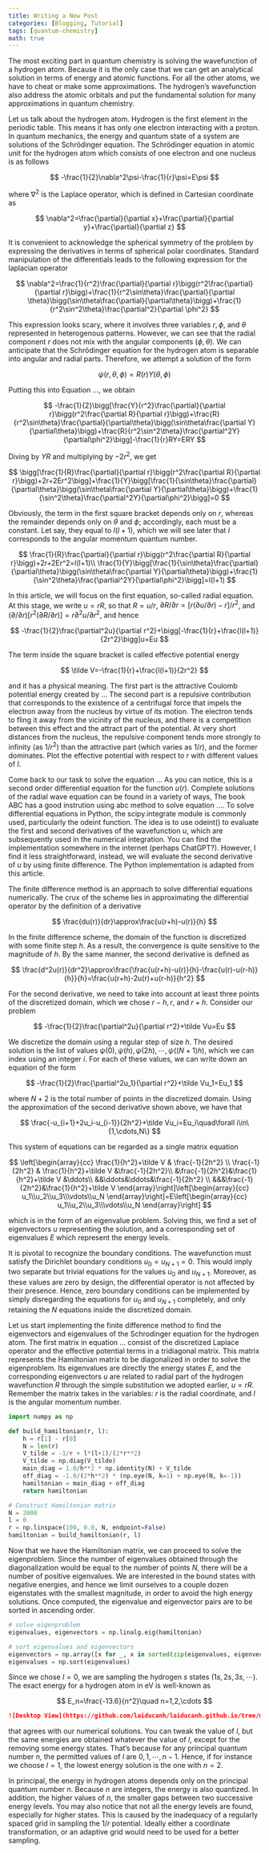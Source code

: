 ```yaml
---
title: Writing a New Post
categories: [Blogging, Tutorial]
tags: [quantum-chemistry]
math: true
---
```


The most exciting part in quantum chemistry is solving the wavefunction of a hydrogen atom. Because it is the only case that we can get an analytical solution in terms of energy and atomic functions. For all the other atoms, we have to cheat or make some approximations. The hydrogen’s wavefunction also address the atomic orbitals and put the fundamental solution for many approximations in quantum chemistry. 

Let us talk about the hydrogen atom. Hydrogen is the first element in the periodic table. This means it has only one electron interacting with a proton. In quantum mechanics, the energy and quantum state of a system are solutions of the Schrödinger equation. The Schrödinger equation in atomic unit for the hydrogen atom which consists of one electron and one nucleus is as follows

$$
-\frac{1}{2}\nabla^2\psi-\frac{1}{r}\psi=E\psi
$$

where $\nabla^2$ is the Laplace operator, which is defined in Cartesian coordinate as

$$
\nabla^2=\frac{\partial}{\partial x}+\frac{\partial}{\partial y}+\frac{\partial}{\partial z}
$$

It is convenient to acknowledge the spherical symmetry of the problem by expressing the derivatives in terms of spherical polar coordinates. Standard manipulation of the differentials leads to the following expression for the laplacian operator

$$
\nabla^2=\frac{1}{r^2}\frac{\partial}{\partial r}\bigg(r^2\frac{\partial}{\partial r}\bigg)+\frac{1}{r^2\sin\theta}\frac{\partial}{\partial \theta}\bigg(\sin\theta\frac{\partial}{\partial\theta}\bigg)+\frac{1}{r^2\sin^2\theta}\frac{\partial^2}{\partial \phi^2}
$$

This expression looks scary, where it involves three variables $r, \phi$, and $\theta$ represented in heterogenous patterns. However, we can see that the radial component $r$ does not mix with the angular components ($\phi,\theta$). We can anticipate that the Schrödinger equation for the hydrogen atom is separable into angular and radial parts. Therefore, we attempt a solution of the form

$$
\psi(r,\theta,\phi)=R(r)Y(\theta,\phi)
$$

Putting this into Equation …, we obtain

$$
-\frac{1}{2}\bigg[\frac{Y}{r^2}\frac{\partial}{\partial r}\bigg(r^2\frac{\partial R}{\partial r}\bigg)+\frac{R}{r^2\sin\theta}\frac{\partial}{\partial\theta}\bigg(\sin\theta\frac{\partial Y}{\partial\theta}\bigg)+\frac{R}{r^2\sin^2\theta}\frac{\partial^2Y}{\partial\phi^2}\bigg]-\frac{1}{r}RY=ERY
$$

Diving by $YR$ and multiplying by $-2r^2$, we get

$$
\bigg[\frac{1}{R}\frac{\partial}{\partial r}\bigg(r^2\frac{\partial R}{\partial r}\bigg)+2r+2Er^2\bigg]+\frac{1}{Y}\bigg[\frac{1}{\sin\theta}\frac{\partial}{\partial\theta}\bigg(\sin\theta\frac{\partial Y}{\partial\theta}\bigg)+\frac{1}{\sin^2\theta}\frac{\partial^2Y}{\partial\phi^2}\bigg]=0
$$

Obviously, the term in the first square bracket depends only on $r$, whereas the remainder depends only on $\theta$ and $\phi$; accordingly, each must be a constant. Let say, they equal to $l(l+1)$, which we will see later that $l$ corresponds to the angular momentum quantum number.

$$
\frac{1}{R}\frac{\partial}{\partial r}\bigg(r^2\frac{\partial R}{\partial r}\bigg)+2r+2Er^2=l(l+1)\\
\frac{1}{Y}\bigg[\frac{1}{\sin\theta}\frac{\partial}{\partial\theta}\bigg(\sin\theta\frac{\partial Y}{\partial\theta}\bigg)+\frac{1}{\sin^2\theta}\frac{\partial^2Y}{\partial\phi^2}\bigg]=l(l+1)
$$

In this article, we will focus on the first equation, so-called radial equation. At this stage, we write $u=rR$, so that $R=u/r$, $\partial R/\partial r=[r(\partial u/\partial r)-r]/r^2$, and $(\partial/\partial r)[r^2(\partial R/\partial r)]=r\partial^2u/\partial r^2$, and hence

$$
-\frac{1}{2}\frac{\partial^2u}{\partial r^2}+\bigg[-\frac{1}{r}+\frac{l(l+1)}{2r^2}\bigg]u=Eu
$$

The term inside the square bracket is called effective potential energy

$$
\tilde V=-\frac{1}{r}+\frac{l(l+1)}{2r^2}
$$

and it has a physical meaning. The first part is the attractive Coulomb potential energy created by … The second part is a repulsive contribution that corresponds to the existence of a centrifugal force that impels the electron away from the nucleus by virtue of its motion. The electron tends to fling it away from the vicinity of the nucleus, and there is a competition between this effect and the attract part of the potential. At very short distances from the nucleus, the repulsive component tends more strongly to infinity (as $1/r^2$) than the attractive part (which varies as $1/r$), and the former dominates. Plot the effective potential with respect to $r$ with different values of $l$.

Come back to our task to solve the equation … As you can notice, this is a second order differential equation for the function $u(r)$. Complete solutions of the radial wave equation can be found in a variety of ways, The book ABC has a good instrution using abc method to solve equation …. To solve differential equations in Python, the scipy.integrate module is commonly used, particularly the odeint function. The idea is to use odeint() to evaluate the first and second derivatives of the wavefunction $u$, which are subsequently used in the numerical integration. You can find the implementation somewhere in the internet (perhaps ChatGPT?). However, I find it less straightforward, instead, we will evaluate the second derivative of $u$ by using finite difference. The Python implementation is adapted from this article. 

The finite difference method is an approach to solve differential equations numerically. The crux of the scheme lies in approximating the differential operator by the definition of a derivative

$$
\frac{du(r)}{dr}\approx\frac{u(r+h)-u(r)}{h}
$$

In the finite difference scheme, the domain of the function is discretized with some finite step $h$. As a result, the convergence is quite sensitive to the magnitude of $h$. By the same manner, the second derivative is defined as

$$
\frac{d^2u(r)}{dr^2}\approx\frac{\frac{u(r+h)-u(r)}{h}-\frac{u(r)-u(r-h)}{h}}{h}=\frac{u(r+h)-2u(r)+u(r-h)}{h^2}
$$

For the second derivative, we need to take into account at least three points of the discretized domain, which we chose $r-h,r,$ and $r+h$. Consider our problem

$$
-\frac{1}{2}\frac{\partial^2u}{\partial r^2}+\tilde Vu=Eu
$$

We discretize the domain using a regular step of size $h$. The desired solution is the list of values $\psi(0),\psi(h),\psi(2h),\cdots,\psi((N+1)h)$, which we can index using an integer $i$. For each of these values, we can write down an equation of the form

$$
-\frac{1}{2}\frac{\partial^2u_1}{\partial r^2}+\tilde Vu_1=Eu_1
$$

where $N+2$ is the total number of points in the discretized domain. Using the approximation of the second derivative shown above, we have that

$$
\frac{-u_{i+1}+2u_i-u_{i-1}}{2h^2}+\tilde Vu_i=Eu_i\quad\forall i\in\{1,\cdots,N\}
$$

This system of equations can be regarded as a single matrix equation

$$
\left[\begin{array}{cc}
\frac{1}{h^2}+\tilde V & \frac{-1}{2h^2} \\
\frac{-1}{2h^2} & \frac{1}{h^2}+\tilde V &\frac{-1}{2h^2}\\
&\frac{-1}{2h^2}&\frac{1}{h^2}+\tilde V &\ddots\\
&&\ddots&\ddots&\frac{-1}{2h^2}
\\
&&&\frac{-1}{2h^2}&\frac{1}{h^2}+\tilde V 
\end{array}\right]\left[\begin{array}{cc}
u_1\\u_2\\u_3\\\vdots\\u_N
\end{array}\right]=E\left[\begin{array}{cc}
u_1\\u_2\\u_3\\\vdots\\u_N
\end{array}\right]
$$

which is in the form of an eigenvalue problem. Solving this, we find a set of eigenvectors $u$ representing the solution, and a corresponding set of eigenvalues $E$ which represent the energy levels. 

It is pivotal to recognize the boundary conditions. The wavefunction must satisfy the Dirichlet boundary conditions $u_0=u_{N+1}=0$. This would imply two separate but trivial equations for the values $u_0$ and $u_{N+1}$. Moreover, as these values are zero by design, the differential operator is not affected by their presence. Hence, zero boundary conditions can be implemented by simply disregarding the equations for $u_0$ and $u_{N+1}$ completely, and only retaining the $N$ equations inside the discretized domain. 

Let us start implementing the finite difference method to find the eigenvectors and eigenvalues of the Schrodinger equation for the hydrogen atom. The first matrix in equation … consist of the discretized Laplace operator and the effective potential terms in a tridiagonal matrix. This matrix represents the Hamiltonian matrix to be diagonalized in order to solve the eigenproblem. Its eigenvalues are directly the energy states $E$, and the corresponding eigenvectors $u$ are related to radial part of the hydrogen wavefunction $R$ through the simple substitution we adopted earlier, $u=rR$. Remember the matrix takes in the variables:  $r$ is the radial coordinate, and $l$ is the angular momentum number.

```python
import numpy as np

def build_hamiltonian(r, l):
    h = r[1] - r[0]
    N = len(r)
    V_tilde = -1/r + l*(l+1)/(2*r**2)
    V_tilde = np.diag(V_tilde)
    main_diag = 1.0/h**2 * np.identity(N) + V_tilde
    off_diag = -1.0/(2*h**2) * (np.eye(N, k=1) + np.eye(N, k=-1))
    hamiltonian = main_diag + off_diag
    return hamiltonian

# Construct Hamiltonian matrix
N = 2000
l = 0
r = np.linspace(100, 0.0, N, endpoint=False)
hamiltonian = build_hamiltonian(r, l)
```

Now that we have the Hamiltonian matrix, we can proceed to solve the eigenproblem. Since the number of eigenvalues obtained through the diagonalization would be equal to the number of points $N$, there will be a number of positive eigenvalues. We are interested in the bound states with negative energies, and hence we limit ourselves to a couple dozen eigenstates with the smallest magnitude, in order to avoid the high energy solutions. Once computed, the eigenvalue and eigenvector pairs are to be sorted in ascending order.

```python
# solve eigenproblem
eigenvalues, eigenvectors = np.linalg.eig(hamiltonian)

# sort eigenvalues and eigenvectors
eigenvectors = np.array([x for _, x in sorted(zip(eigenvalues, eigenvectors.T), key=lambda pair: pair[0])])
eigenvalues = np.sort(eigenvalues)
```

Since we chose $l=0$, we are sampling the hydrogen $s$ states ($1s,2s,3s,\cdots$). The exact energy for a hydrogen atom in eV is well-known as

$$
E_n=\frac{-13.6}{n^2}\quad n=1,2,\cdots
$$

```markdown
![Desktop View](https://github.com/laiducanh/laiducanh.github.io/tree/master/assets/img/posts/hydrogen_energy.png?raw=true)
```

that agrees with our numerical solutions. You can tweak the value of $l$, but the same energies are obtained whatever the value of $l$, except for the removing some energy states. That’s because for any principal quantum number $n$, the permitted values of $l$ are $0,1,\cdots,n-1$. Hence, if for instance we choose $l=1$, the lowest energy solution is the one with $n=2$. 

In principal, the energy in hydrogen atoms depends only on the principal quantum number $n$. Because $n$ are integers, the energy is also quantized. In addition, the higher values of $n$, the smaller gaps between two successive energy levels. You may also notice that not all the energy levels are found, especially for higher states. This is caused by the inadequacy of a regularly spaced grid in sampling the $1/r$ potential. Ideally either a coordinate transformation, or an adaptive grid would need to be used for a better sampling.